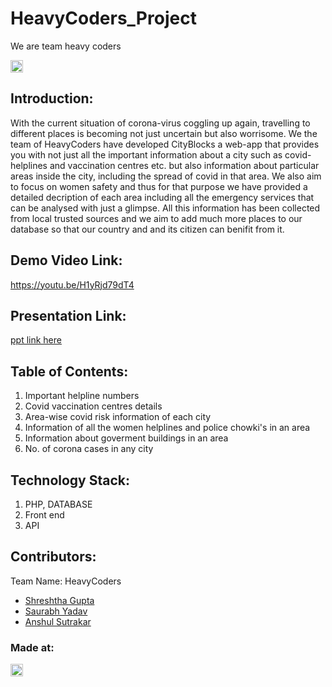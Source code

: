 # HeavyCoders_Project
We are team heavy coders


<a href="https://hack36.com"> <img src="http://bit.ly/BuiltAtHack36" height=20px> </a>


## Introduction:
With the current situation of corona-virus coggling up again, travelling to different places is becoming not just uncertain but also worrisome. We the team of HeavyCoders have developed CityBlocks a web-app that provides you with not just all the important information about a city such as covid-helplines and vaccination centres etc. but also information about particular areas inside the city, including the spread of covid in that area. We also aim to focus on women safety and thus for that purpose we have provided a detailed decription of each area including all the emergency services that can be analysed with just a glimpse. All this information has been collected from local trusted sources and we aim to add much more places to our database so that our country and and its citizen can benifit from it.

## Demo Video Link:
  <a href="https://youtu.be/H1yRjd79dT4">https://youtu.be/H1yRjd79dT4</a>
  
## Presentation Link:
  <a href="https://drive.google.com/file/d/1c4ZCdXmegao4HQWw8lFcMS65UqyFlE3J/view?usp=sharing"> ppt link here </a>
  
## Table of Contents:
1) Important helpline numbers
2) Covid vaccination centres details
3) Area-wise covid risk information of each city
4) Information of all the women helplines and police chowki's in an area
5) Information about goverment buildings in an area
6) No. of corona cases in any city

## Technology Stack:
  1) PHP, DATABASE
  2) Front end 
  3) API
  

## Contributors:

Team Name: HeavyCoders

* [Shreshtha Gupta](https://github.com/shrey-101)
* [Saurabh Yadav](https://github.com/sy425191)
* [Anshul Sutrakar](https://github.com/AnshulSutrakar)


### Made at:
<a href="https://hack36.com"> <img src="http://bit.ly/BuiltAtHack36" height=20px> </a>
